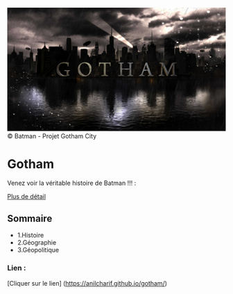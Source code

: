 ![gotham](./asset/Wallpaper.jpg)
 &copy; Batman - Projet Gotham City
 # Gotham
 Venez voir la véritable histoire de Batman !!! : 

 [Plus de détail](https://anilcharif.github.io/gotham/)

 ## Sommaire
 * 1.Histoire
 * 2.Géographie
 * 3.Géopolitique 


 ### Lien :
[Cliquer sur le lien] (https://anilcharif.github.io/gotham/)